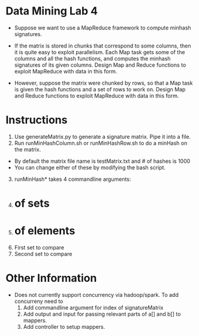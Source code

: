 # Data Mining Lab 4
 - Suppose we want to use a MapReduce framework to compute minhash signatures.

 - If the matrix is stored in chunks that correspond to some columns, then it is quite easy to exploit parallelism. Each Map task gets some of the columns and all the hash functions, and computes the minhash signatures of its given columns. Design Map and Reduce functions to exploit MapReduce with data in this form.

 - However, suppose the matrix were chunked by rows, so that a Map task is given the hash functions and a set of rows to work on. Design Map and Reduce functions to exploit MapReduce with data in this form.

# Instructions
 1. Use generateMatrix.py to generate a signature matrix. Pipe it into a file.
 2. Run runMinHashColumn.sh or runMinHashRow.sh to do a minHash on the matrix.
   * By default the matrix file name is testMatrix.txt and # of hashes is 1000
   * You can change either of these by modifying the bash script.
 3. runMinHash* takes 4 commandline arguments:
   1. # of sets
   2. # of elements
   3. First set to compare
   4. Second set to compare

# Other Information
 - Does not currently support concurrency via hadoop/spark. To add concurreny need to
   1. Add commandline argument for index of signatureMatrix
   2. Add output and input for passing relevant parts of a[] and b[] to mappers.
   3. Add controller to setup mappers.
